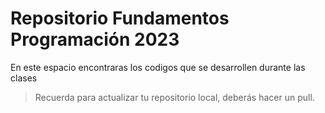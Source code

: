# Repositorio Fundamentos Programación 2023

En este espacio encontraras los codigos que se desarrollen durante las clases

> Recuerda para actualizar tu repositorio local, deberás hacer un pull.
